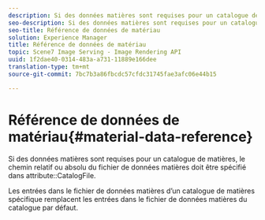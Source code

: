 ```yaml
---
description: Si des données matières sont requises pour un catalogue de matières, le chemin relatif ou absolu du fichier de données matières doit être spécifié dans l’attribut CatalogFile.
seo-description: Si des données matières sont requises pour un catalogue de matières, le chemin relatif ou absolu du fichier de données matières doit être spécifié dans l’attribut CatalogFile.
seo-title: Référence de données de matériau
solution: Experience Manager
title: Référence de données de matériau
topic: Scene7 Image Serving - Image Rendering API
uuid: 1f2dae40-0314-483a-a731-11889e166dee
translation-type: tm+mt
source-git-commit: 7bc7b3a86fbcdc57cfdc31745fae3afc06e44b15

---
```



# Référence de données de matériau{#material-data-reference}

Si des données matières sont requises pour un catalogue de matières, le chemin relatif ou absolu du fichier de données matières doit être spécifié dans attribute::CatalogFile.

Les entrées dans le fichier de données matières d’un catalogue de matières spécifique remplacent les entrées dans le fichier de données matières du catalogue par défaut.
